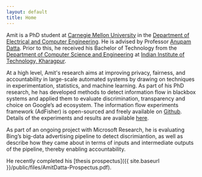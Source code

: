 ```yaml
---
layout: default
title: Home
---
```

Amit is a PhD student at [Carnegie Mellon University](https://www.cmu.edu) in the [Department of Electrical and Computer Engineering](https://www.ece.cmu.edu). He is advised by Professor [Anupam Datta](http://www.andrew.cmu.edu/user/danupam/). 
Prior to this, he received his Bachelor of Technology from the [Department of Computer Science and Engineering](http://cse.iitkgp.ac.in) at [Indian Institute of Technology, Kharagpur](http://iitkgp.ac.in). 

At a high level, Amit's research aims at improving privacy, fairness, and accountability in large-scale automated systems by drawing on techniques in experimentation, statistics, and machine learning. As part of his PhD research, he has developed methods to detect information flow in blackbox systems and applied them to evaluate discrimination, transparency and choice on Google’s ad ecosystem. The information flow experiments framework (AdFisher) is open-sourced and freely available on [Github](https://github.com/tadatitam/info-flow-experiments). Details of the experiments and results are available [here](http://fairlyaccountable.org/adfisher/). 

As part of an ongoing project with Microsoft Research, he is evaluating Bing’s big-data advertising pipeline to detect discrimiantion, as well as describe how they came about in terms of inputs and intermediate outputs of the pipeline, thereby enabling accountability.

He recently completed his [thesis prospectus]({{ site.baseurl }}/public/files/AmitDatta-Prospectus.pdf).
